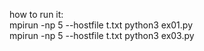 how to run it: <br>  mpirun -np 5 --hostfile t.txt python3 ex01.py <br>
                     mpirun -np 5 --hostfile t.txt python3 ex03.py

